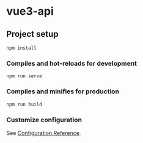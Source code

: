 <!--
 * @Author: your name
 * @Date: 2021-02-01 22:24:20
 * @LastEditTime: 2021-02-01 22:24:28
 * @LastEditors: your name
 * @Description: In User Settings Edit
 * @FilePath: \vue3-api\README.md
-->
# vue3-api

## Project setup
```
npm install
```

### Compiles and hot-reloads for development
```
npm run serve
```

### Compiles and minifies for production
```
npm run build
```

### Customize configuration
See [Configuration Reference](https://cli.vuejs.org/config/).
